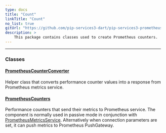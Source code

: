 ```yaml
---
type: docs
title: "Count"
linkTitle: "Count"
no_list: true
gitUrl: "https://github.com/pip-services3-dart/pip-services3-prometheus-dart"
description: >
    This package contains classes used to create Prometheus counters.
---
```

---
<div class="module-body"> 

### Classes

#### [PrometheusCounterConverter](prometheus_counter_converter)
Helper class that converts performance counter values into
a response from Prometheus metrics service.

#### [PrometheusCounters](prometheus_counters)
Performance counters that send their metrics to Prometheus service.
The component is normally used in passive mode in conjunction with [PrometheusMetricsService](../services/prometheus_metrics_service).
Alternatively when connection parameters are set, it can push metrics to Prometheus PushGateway.


</div>

